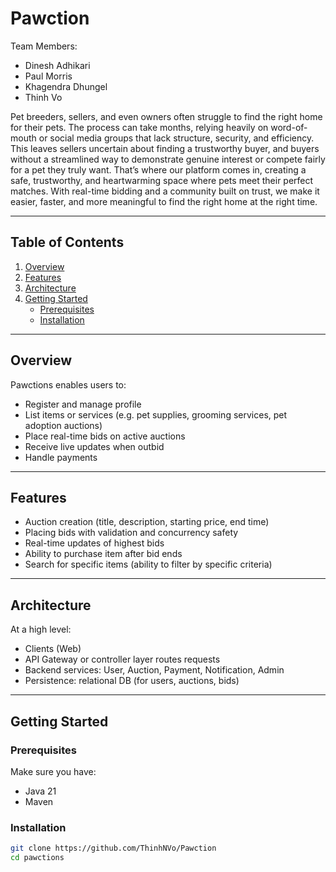 # Pawction

Team Members: 
- Dinesh Adhikari 
- Paul Morris 
- Khagendra Dhungel 
- Thinh Vo

Pet breeders, sellers, and even owners often struggle to find the right home for their pets. The process can take months, relying heavily on word-of-mouth or social media groups that lack structure, security, and efficiency. This leaves sellers uncertain about finding a trustworthy buyer, and buyers without a streamlined way to demonstrate genuine interest or compete fairly for a pet they truly want. That’s where our platform comes in, creating a safe, trustworthy, and heartwarming space where pets meet their perfect matches. With real-time bidding and a community built on trust, we make it easier, faster, and more meaningful to find the right home at the right time.

---

## Table of Contents

1. [Overview](#overview)  
2. [Features](#features)  
3. [Architecture](#architecture)  
4. [Getting Started](#getting-started)  
   - [Prerequisites](#prerequisites)  
   - [Installation](#installation)  

---

## Overview

Pawctions enables users to:

- Register and manage profile  
- List items or services (e.g. pet supplies, grooming services, pet adoption auctions)  
- Place real-time bids on active auctions  
- Receive live updates when outbid  
- Handle payments 

---

## Features

- Auction creation (title, description, starting price, end time)  
- Placing bids with validation and concurrency safety  
- Real-time updates of highest bids 
- Ability to purchase item after bid ends 
- Search for specific items (ability to filter by specific criteria)

---

## Architecture

At a high level:

- Clients (Web) 
- API Gateway or controller layer routes requests  
- Backend services: User, Auction, Payment, Notification, Admin  
- Persistence: relational DB (for users, auctions, bids)


---

## Getting Started

### Prerequisites

Make sure you have:

- Java 21  
- Maven  

### Installation

```bash
git clone https://github.com/ThinhNVo/Pawction
cd pawctions
